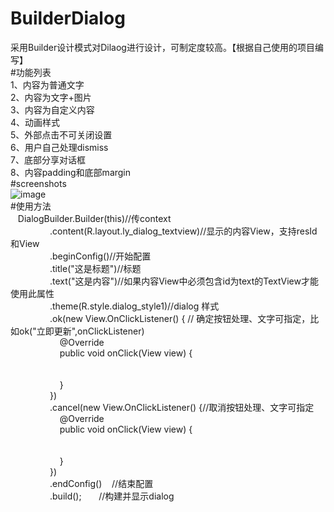# BuilderDialog<br />
采用Builder设计模式对Dilaog进行设计，可制定度较高。【根据自己使用的项目编写】<br />
#功能列表<br />
1、内容为普通文字<br />
2、内容为文字+图片<br />
3、内容为自定义内容<br />
4、动画样式<br />
5、外部点击不可关闭设置<br />
6、用户自己处理dismiss<br />
7、底部分享对话框<br />
8、内容padding和底部margin<br />
#screenshots<br />
![image](https://github.com/chuangWu/BuilderDialog/blob/master/screenshots/dialog.gif)<br />
#使用方法<br />
&nbsp; &nbsp;DialogBuilder.Builder(this)//传context<br />
&nbsp; &nbsp; &nbsp; &nbsp; &nbsp; &nbsp; &nbsp; &nbsp; .content(R.layout.ly_dialog_textview)//显示的内容View，支持resId和View<br />
&nbsp; &nbsp; &nbsp; &nbsp; &nbsp; &nbsp; &nbsp; &nbsp; .beginConfig()//开始配置<br />
&nbsp; &nbsp; &nbsp; &nbsp; &nbsp; &nbsp; &nbsp; &nbsp; .title(&quot;这是标题&quot;)//标题<br />
&nbsp; &nbsp; &nbsp; &nbsp; &nbsp; &nbsp; &nbsp; &nbsp; .text(&quot;这是内容&quot;)//如果内容View中必须包含id为text的TextView才能使用此属性<br />
&nbsp; &nbsp; &nbsp; &nbsp; &nbsp; &nbsp; &nbsp; &nbsp; .theme(R.style.dialog_style1)//dialog 样式<br />
&nbsp; &nbsp; &nbsp; &nbsp; &nbsp; &nbsp; &nbsp; &nbsp; .ok(new View.OnClickListener() { // 确定按钮处理、文字可指定，比如ok(&quot;立即更新&quot;,onClickListener)<br />
&nbsp; &nbsp; &nbsp; &nbsp; &nbsp; &nbsp; &nbsp; &nbsp; &nbsp; &nbsp; @Override<br />
&nbsp; &nbsp; &nbsp; &nbsp; &nbsp; &nbsp; &nbsp; &nbsp; &nbsp; &nbsp; public void onClick(View view) {<br />
<br />
<br />
&nbsp; &nbsp; &nbsp; &nbsp; &nbsp; &nbsp; &nbsp; &nbsp; &nbsp; &nbsp; }<br />
&nbsp; &nbsp; &nbsp; &nbsp; &nbsp; &nbsp; &nbsp; &nbsp; })<br />
&nbsp; &nbsp; &nbsp; &nbsp; &nbsp; &nbsp; &nbsp; &nbsp; .cancel(new View.OnClickListener() {//取消按钮处理、文字可指定<br />
&nbsp; &nbsp; &nbsp; &nbsp; &nbsp; &nbsp; &nbsp; &nbsp; &nbsp; &nbsp; @Override<br />
&nbsp; &nbsp; &nbsp; &nbsp; &nbsp; &nbsp; &nbsp; &nbsp; &nbsp; &nbsp; public void onClick(View view) {<br />
<br />
<br />
&nbsp; &nbsp; &nbsp; &nbsp; &nbsp; &nbsp; &nbsp; &nbsp; &nbsp; &nbsp; }<br />
&nbsp; &nbsp; &nbsp; &nbsp; &nbsp; &nbsp; &nbsp; &nbsp; })<br />
&nbsp; &nbsp; &nbsp; &nbsp; &nbsp; &nbsp; &nbsp; &nbsp; .endConfig() &nbsp; &nbsp;//结束配置<br />
&nbsp; &nbsp; &nbsp; &nbsp; &nbsp; &nbsp; &nbsp; &nbsp; .build(); &nbsp; &nbsp; &nbsp; //构建并显示dialog

